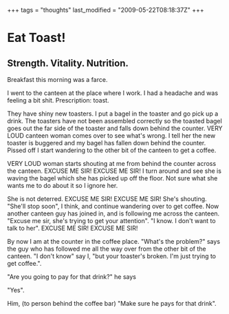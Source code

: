 +++
tags = "thoughts"
last_modified = "2009-05-22T08:18:37Z"
+++
# Eat Toast!

## Strength. Vitality. Nutrition.

Breakfast this morning was a farce.

I went to the canteen at the place where I work. I had a headache and
was feeling a bit shit. Prescription: toast.

They have shiny new toasters. I put a bagel in the toaster and go pick
up a drink. The toasters have not been assembled correctly so the
toasted bagel goes out the far side of the toaster and falls down
behind the counter. VERY LOUD canteen woman comes over to see what's
wrong. I tell her the new toaster is buggered and my bagel has fallen
down behind the counter. Pissed off I start wandering to the other bit
of the canteen to get a coffee.

VERY LOUD woman starts shouting at me from behind the counter across
the canteen. EXCUSE ME SIR! EXCUSE ME SIR! I turn around and see she is
waving the bagel which she has picked up off the floor. Not sure what
she wants me to do about it so I ignore her.

She is not deterred. EXCUSE ME SIR! EXCUSE ME SIR! She's shouting.
"She'll stop soon", I think, and continue wandering over to get coffee.
Now another canteen guy has joined in, and is following me across the
canteen. "Excuse me sir, she's trying to get your attention". "I know.
I don't want to talk to her". EXCUSE ME SIR! EXCUSE ME SIR!

By now I am at the counter in the coffee place. "What's the problem?"
says the guy who has followed me all the way over from the other bit of
the canteen. "I don't know" say I, "but your toaster's broken. I'm just
trying to get coffee.".

"Are you going to pay for that drink?" he says

"Yes".

Him, (to person behind the coffee bar) "Make sure he pays for that
drink".

[1]: http://www.uncarved.com/articles/toast
[2]: http://www.uncarved.com/
[3]: http://www.uncarved.com/articles/contact
[4]: http://www.uncarved.com/login/
[5]: http://www.uncarved.com/tags/thoughts
[6]: mailto:sean@uncarved.com
[7]: http://creativecommons.org/licenses/by-sa/4.0/
